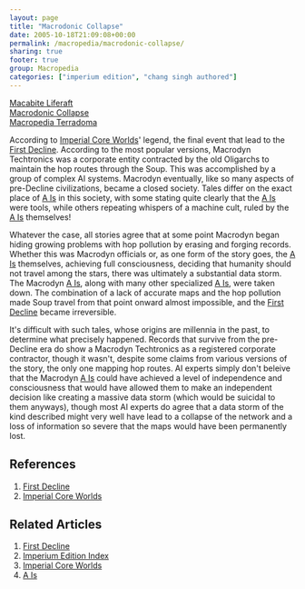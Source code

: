 ```yaml
---
layout: page
title: "Macrodonic Collapse"
date: 2005-10-18T21:09:08+00:00
permalink: /macropedia/macrodonic-collapse/
sharing: true
footer: true
group: Macropedia
categories: ["imperium edition", "chang singh authored"]
---
```


<div class='row'>
	<div class='col-md-4'><a href='/macropedia/macabite-liferaft'>Macabite Liferaft</a></div>
	<div class='col-md-4'><a href='/macropedia/macrodonic-collapse'>Macrodonic Collapse</a></div>
	<div class='col-md-4'><a href='/macropedia/macropedia'>Macropedia Terradoma</a></div>
</div>


According to [Imperial Core Worlds](/macropedia/imperial-core-worlds)' legend, the final event that lead to the [First Decline](/chronology/first-decline).  According to the most popular versions, Macrodyn Techtronics was a corporate entity contracted by the old Oligarchs to maintain the hop routes through the Soup.  This was accomplished by a group of complex AI systems.  Macrodyn eventually, like so many aspects of pre-Decline civilizations, became a closed society.  Tales differ on the exact place of [A Is](/macropedia/a-is) in this society, with some stating quite clearly that the [A Is](/macropedia/a-is) were tools, while others repeating whispers of a machine cult, ruled by the [A Is](/macropedia/a-is) themselves!

Whatever the case, all stories agree that at some point Macrodyn began hiding growing problems with hop pollution by erasing and forging records.  Whether this was Macrodyn officials or, as one form of the story goes, the [A Is](/macropedia/a-is) themselves, achieving full consciousness, deciding that humanity should not travel among the stars, there was ultimately a substantial data storm.  The Macrodyn [A Is](/macropedia/a-is), along with many other specialized [A Is](/macropedia/a-is), were taken down.  The combination of a lack of accurate maps and the hop pollution made Soup travel from that point onward almost impossible, and the [First Decline](/chronology/first-decline) became irreversible.

It's difficult with such tales, whose origins are millennia in the past, to determine what precisely happened.  Records that survive from the pre-Decline era do show a Macrodyn Techtronics as a registered corporate contractor, though it wasn't, despite some claims from various versions of the story, the only one mapping hop routes.  AI experts simply don't beleive that the Macrodyn [A Is](/macropedia/a-is) could have achieved a level of independence and consciousness that would have allowed them to make an independent decision like creating a massive data storm (which would be suicidal to them anyways), though most AI experts do agree that a data storm of the kind described might very well have lead to a collapse of the network and a loss of information so severe that the maps would have been permanently lost.

## References
1. [First Decline](/chronology/first-decline)
1. [Imperial Core Worlds](/macropedia/imperial-core-worlds)

## Related Articles

1. [First Decline](/chronology/first-decline)
2. [Imperium Edition Index](/macropedia/imperium-edition-index)
3. [Imperial Core Worlds](/macropedia/imperial-core-worlds)
4. [A Is](/macropedia/a-is)



 
